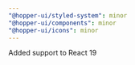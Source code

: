 ```yaml
---
"@hopper-ui/styled-system": minor
"@hopper-ui/components": minor
"@hopper-ui/icons": minor
---
```


Added support to React 19
